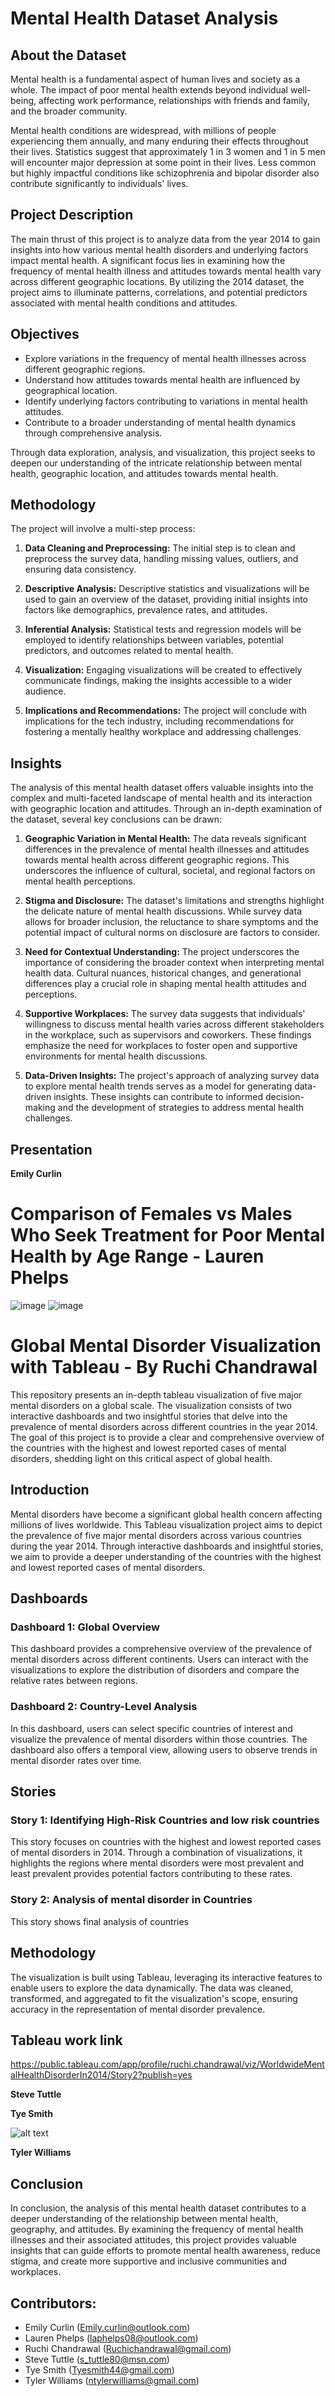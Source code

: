 


# Mental Health Dataset Analysis

## About the Dataset

Mental health is a fundamental aspect of human lives and society as a whole. The impact of poor mental health extends beyond individual well-being, affecting work performance, relationships with friends and family, and the broader community.

Mental health conditions are widespread, with millions of people experiencing them annually, and many enduring their effects throughout their lives. Statistics suggest that approximately 1 in 3 women and 1 in 5 men will encounter major depression at some point in their lives. Less common but highly impactful conditions like schizophrenia and bipolar disorder also contribute significantly to individuals' lives.

 	

## Project Description

The main thrust of this project is to analyze data from the year 2014 to gain insights into how various mental health disorders and underlying factors impact mental health. A significant focus lies in examining how the frequency of mental health illness and attitudes towards mental health vary across different geographic locations. By utilizing the 2014 dataset, the project aims to illuminate patterns, correlations, and potential predictors associated with mental health conditions and attitudes.

## Objectives

- Explore variations in the frequency of mental health illnesses across different geographic regions.
- Understand how attitudes towards mental health are influenced by geographical location.
- Identify underlying factors contributing to variations in mental health attitudes.
- Contribute to a broader understanding of mental health dynamics through comprehensive analysis.

Through data exploration, analysis, and visualization, this project seeks to deepen our understanding of the intricate relationship between mental health, geographic location, and attitudes towards mental health.

## Methodology

The project will involve a multi-step process:

1. **Data Cleaning and Preprocessing:** The initial step is to clean and preprocess the survey data, handling missing values, outliers, and ensuring data consistency.

2. **Descriptive Analysis:** Descriptive statistics and visualizations will be used to gain an overview of the dataset, providing initial insights into factors like demographics, prevalence rates, and attitudes.

3. **Inferential Analysis:** Statistical tests and regression models will be employed to identify relationships between variables, potential predictors, and outcomes related to mental health.

4. **Visualization:** Engaging visualizations will be created to effectively communicate findings, making the insights accessible to a wider audience.

5. **Implications and Recommendations:** The project will conclude with implications for the tech industry, including recommendations for fostering a mentally healthy workplace and addressing challenges.

## Insights

The analysis of this mental health dataset offers valuable insights into the complex and multi-faceted landscape of mental health and its interaction with geographic location and attitudes. Through an in-depth examination of the dataset, several key conclusions can be drawn:

1. **Geographic Variation in Mental Health:** The data reveals significant differences in the prevalence of mental health illnesses and attitudes towards mental health across different geographic regions. This underscores the influence of cultural, societal, and regional factors on mental health perceptions.

2. **Stigma and Disclosure:** The dataset's limitations and strengths highlight the delicate nature of mental health discussions. While survey data allows for broader inclusion, the reluctance to share symptoms and the potential impact of cultural norms on disclosure are factors to consider.

3. **Need for Contextual Understanding:** The project underscores the importance of considering the broader context when interpreting mental health data. Cultural nuances, historical changes, and generational differences play a crucial role in shaping mental health attitudes and perceptions.

4. **Supportive Workplaces:** The survey data suggests that individuals' willingness to discuss mental health varies across different stakeholders in the workplace, such as supervisors and coworkers. These findings emphasize the need for workplaces to foster open and supportive environments for mental health discussions.

5. **Data-Driven Insights:** The project's approach of analyzing survey data to explore mental health trends serves as a model for generating data-driven insights. These insights can contribute to informed decision-making and the development of strategies to address mental health challenges.

## Presentation
**Emily Curlin**




# Comparison of Females vs Males Who Seek Treatment for Poor Mental Health by Age Range - Lauren Phelps

![image](https://github.com/ruchichandrawal/Project_4/assets/127759770/c969bd01-70a5-4eef-b824-dfa5401e5798)
![image](https://github.com/ruchichandrawal/Project_4/assets/127759770/fa985a91-d862-4e1d-92b5-17521f863627)








# Global Mental Disorder Visualization with Tableau - By Ruchi Chandrawal

This repository presents an in-depth tableau visualization of five major mental disorders on a global scale. The visualization consists of two interactive dashboards and two insightful stories that delve into the prevalence of mental disorders across different countries in the year 2014. The goal of this project is to provide a clear and comprehensive overview of the countries with the highest and lowest reported cases of mental disorders, shedding light on this critical aspect of global health.

## Introduction

Mental disorders have become a significant global health concern affecting millions of lives worldwide. This Tableau visualization project aims to depict the prevalence of five major mental disorders across various countries during the year 2014. Through interactive dashboards and insightful stories, we aim to provide a deeper understanding of the countries with the highest and lowest reported cases of mental disorders.

## Dashboards

### Dashboard 1: Global Overview

This dashboard provides a comprehensive overview of the prevalence of mental disorders across different continents. Users can interact with the visualizations to explore the distribution of disorders and compare the relative rates between regions.

### Dashboard 2: Country-Level Analysis

In this dashboard, users can select specific countries of interest and visualize the prevalence of mental disorders within those countries. The dashboard also offers a temporal view, allowing users to observe trends in mental disorder rates over time.

## Stories

### Story 1: Identifying High-Risk Countries and low risk countries

This story focuses on countries with the highest and lowest reported cases of mental disorders in 2014. Through a combination of visualizations, it highlights the regions where mental disorders were most prevalent and least prevalent provides potential factors contributing to these rates.

### Story 2: Analysis of mental disorder in Countries
This story shows final analysis of countries

## Methodology

The visualization is built using Tableau, leveraging its interactive features to enable users to explore the data dynamically. The data was cleaned, transformed, and aggregated to fit the visualization's scope, ensuring accuracy in the representation of mental disorder prevalence.

## Tableau work link

https://public.tableau.com/app/profile/ruchi.chandrawal/viz/WorldwideMentalHealthDisorderIn2014/Story2?publish=yes






**Steve Tuttle**





**Tye Smith**

![alt text](http://url/to/img.png)





**Tyler Williams**





## Conclusion

In conclusion, the analysis of this mental health dataset contributes to a deeper understanding of the relationship between mental health, geography, and attitudes. By examining the frequency of mental health illnesses and their associated attitudes, this project provides valuable insights that can guide efforts to promote mental health awareness, reduce stigma, and create more supportive and inclusive communities and workplaces.

## Contributors:
- Emily Curlin (Emily.curlin@outlook.com)
- Lauren Phelps (laphelps08@outlook.com)
- Ruchi Chandrawal (Ruchichandrawal@gmail.com)
- Steve Tuttle (s_tuttle80@msn.com)
- Tye Smith (Tyesmith44@gmail.com)
- Tyler Williams (ntylerwilliams@gmail.com)

